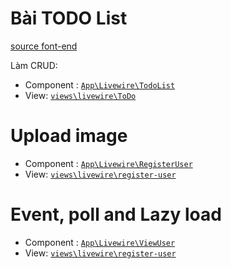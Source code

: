 # Bài TODO List

[source font-end](https://github.com/yelocode/todo-app-tailwind-template/blob/main/index.html)

Làm CRUD:

- Component : [`App\Livewire\TodoList`](./app/Livewire/TodoList.php)
- View: [`views\livewire\ToDo`](./resources/views/livewire/ToDo)

# Upload image

- Component : [`App\Livewire\RegisterUser`](./app/Livewire/RegisterUser.php)
- View: [`views\livewire\register-user`](./resources/views/livewire/register-user.blade.php)

# Event, poll and Lazy load


- Component : [`App\Livewire\ViewUser`](./app/Livewire/ViewUser.php)
- View: [`views\livewire\register-user`](./resources/views/livewire/register-user.blade.php)
